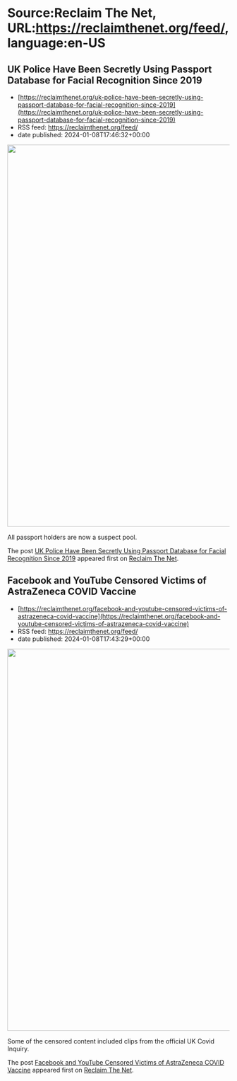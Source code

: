 # Source:Reclaim The Net, URL:https://reclaimthenet.org/feed/, language:en-US

## UK Police Have Been Secretly Using Passport Database for Facial Recognition Since 2019
 - [https://reclaimthenet.org/uk-police-have-been-secretly-using-passport-database-for-facial-recognition-since-2019](https://reclaimthenet.org/uk-police-have-been-secretly-using-passport-database-for-facial-recognition-since-2019)
 - RSS feed: https://reclaimthenet.org/feed/
 - date published: 2024-01-08T17:46:32+00:00

<a href="https://reclaimthenet.org/uk-police-have-been-secretly-using-passport-database-for-facial-recognition-since-2019" rel="nofollow" title="UK Police Have Been Secretly Using Passport Database for Facial Recognition Since 2019"><img alt="" class="webfeedsFeaturedVisual wp-post-image" height="864" src="https://reclaimthenet.org/wp-content/uploads/2024/01/uk-driver.jpg" style="display: block; margin: auto; margin-bottom: 15px;" width="1536" /></a><p>All passport holders are now a suspect pool.</p>
<p>The post <a href="https://reclaimthenet.org/uk-police-have-been-secretly-using-passport-database-for-facial-recognition-since-2019">UK Police Have Been Secretly Using Passport Database for Facial Recognition Since 2019</a> appeared first on <a href="https://reclaimthenet.org">Reclaim The Net</a>.</p>

## Facebook and YouTube Censored Victims of AstraZeneca COVID Vaccine
 - [https://reclaimthenet.org/facebook-and-youtube-censored-victims-of-astrazeneca-covid-vaccine](https://reclaimthenet.org/facebook-and-youtube-censored-victims-of-astrazeneca-covid-vaccine)
 - RSS feed: https://reclaimthenet.org/feed/
 - date published: 2024-01-08T17:43:29+00:00

<a href="https://reclaimthenet.org/facebook-and-youtube-censored-victims-of-astrazeneca-covid-vaccine" rel="nofollow" title="Facebook and YouTube Censored Victims of AstraZeneca COVID Vaccine"><img alt="" class="webfeedsFeaturedVisual wp-post-image" height="864" src="https://reclaimthenet.org/wp-content/uploads/2024/01/yt-fb-vax-cens.jpg" style="display: block; margin: auto; margin-bottom: 15px;" width="1536" /></a><p>Some of the censored content included clips from the official UK Covid Inquiry. </p>
<p>The post <a href="https://reclaimthenet.org/facebook-and-youtube-censored-victims-of-astrazeneca-covid-vaccine">Facebook and YouTube Censored Victims of AstraZeneca COVID Vaccine</a> appeared first on <a href="https://reclaimthenet.org">Reclaim The Net</a>.</p>


